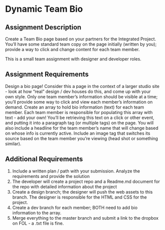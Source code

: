 # Dynamic Team Bio

## Assignment Description
Create a Team Bio page based on your partners for the Integrated Project. You’ll have some standard team copy on the page initially (written by you); provide a way to click and change content for each team member.

This is a small team assignment with designer and developer roles.

## Assignment Requirements
Design a bio page! Consider this a page in the context of a larger studio site - look at how “real” design / dev houses do this, and come up with your own style.
Only one team member’s information should be visible at a time; you’ll provide some way to click and view each member’s information on demand.
Create an array to hold bio information (text) for each team member. Each team member is responsible for populating this array with text - add your own! You’ll be retrieving this text on a click or other event, and putting it into a paragraph tag (or multiple tags) on the page.
You will also include a headline for the team member’s name that will change based on
whose info is currently active.
Include an image tag that switches its source based on the team member you’re viewing
(head shot or something similar).
## Additional Requirements
1. Include a written plan / path with your submission. Analyze the requirements
and provide the solution
2. The developer will create a project repo and a Readme.md document for the repo with
detailed information about the project
3. Create a design branch; the designer will push the web assets to this branch. The
designer is responsible for the HTML and CSS for the project.
4. Create a dev branch for each member; BOTH need to add bio information to the array.
5. Merge everything to the master branch and submit a link to the dropbox on FOL - a
.txt file is fine.
 
